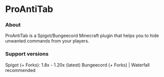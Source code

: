 # ProAntiTab

### About

ProAntiTab is a Spigot/Bungeecord Minecraft plugin that helps you to hide unwanted commands from your players.

### Support versions

Spigot (+ Forks): 1.8x - 1.20x (latest)
Bungeecord (+ Forks) | Waterfall recommended
